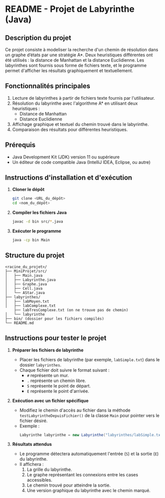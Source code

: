 # README - Projet de Labyrinthe (Java)

## Description du projet

Ce projet consiste à modeliser la recherche d'un chemin de résolution dans un graphe d’états par une stratégie A*. Deux heuristiques différentes ont été utilisés : la distance de Manhattan et la distance Euclidienne. Les labyrinthes sont fournis sous forme de fichiers texte, et le programme permet d'afficher les résultats graphiquement et textuellement.

## Fonctionnalités principales
1. Lecture de labyrinthes à partir de fichiers texte fournis par l'utilisateur.
2. Résolution du labyrinthe avec l'algorithme A* en utilisant deux heuristiques :
   - Distance de Manhattan
   - Distance Euclidienne
3. Affichage graphique et textuel du chemin trouvé dans le labyrinthe.
4. Comparaison des résultats pour différentes heuristiques.

## Prérequis
- Java Development Kit (JDK) version 11 ou supérieure
- Un éditeur de code compatible Java (IntelliJ IDEA, Eclipse, ou autre)

## Instructions d'installation et d'exécution

1. **Cloner le dépôt**
   ```bash
   git clone <URL_du_dépôt>
   cd <nom_du_dépôt>
   ```

2. **Compiler les fichiers Java**
   ```bash
   javac -d bin src/*.java
   ```

3. **Exécuter le programme**
   ```bash
   java -cp bin Main
   ```

## Structure du projet

```
<racine_du_projet>/
├── MiniProjet/src/
│   ├── Main.java
│   ├── Labyrinthe.java
│   ├── Graphe.java
│   ├── Cell.java
│   └── AStar.java
├── labyrinthes/
│   ├── labMoyen.txt
│   ├── labComplexe.txt
    ├── labTresComplexe.txt (on ne trouve pas de chemin)
│   └── labyrinthe
├── bin/ (dossier pour les fichiers compilés)
└── README.md
```

## Instructions pour tester le projet

1. **Préparer les fichiers de labyrinthe**
   - Placer les fichiers de labyrinthe (par exemple, `labSimple.txt`) dans le dossier `labyrinthes`.
   - Chaque fichier doit suivre le format suivant :
     - `#` représente un mur.
     - `.` représente un chemin libre.
     - `S` représente le point de départ.
     - `E` représente le point d'arrivée.

2. **Exécution avec un fichier spécifique**
   - Modifiez le chemin d'accès au fichier dans la méthode `testLabyrintheDepuisFichier()` de la classe `Main` pour pointer vers le fichier désiré.
   - Exemple :
     ```java
     Labyrinthe labyrinthe = new Labyrinthe("labyrinthes/labSimple.txt");
     ```

3. **Résultats attendus**
   - Le programme détectera automatiquement l'entrée (`S`) et la sortie (`E`) du labyrinthe.
   - Il affichera :
     1. La grille du labyrinthe.
     2. Le graphe représentant les connexions entre les cases accessibles.
     3. Le chemin trouvé pour atteindre la sortie.
     4. Une version graphique du labyrinthe avec le chemin marqué.
